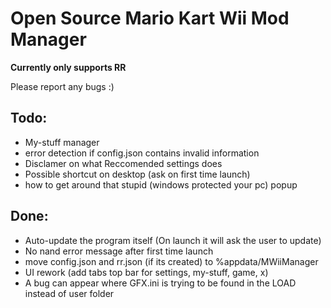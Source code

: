 # Open Source Mario Kart Wii Mod Manager

**Currently only supports RR**

Please report any bugs :)

## Todo:
- My-stuff manager
- error detection if config.json contains invalid information
- Disclamer on what Reccomended settings does
- Possible shortcut on desktop (ask on first time launch)
- how to get around that stupid (windows protected your pc) popup

## Done:
- Auto-update the program itself (On launch it will ask the user to update)
- No nand error message after first time launch
- move config.json and rr.json (if its created) to %appdata/MWiiManager
- UI rework (add tabs top bar for settings, my-stuff, game, x)
- A bug can appear where GFX.ini is trying to be found in the LOAD instead of user folder

    
